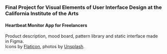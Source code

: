 ### Final Project for Visual Elements of User Interface Design at the California Institute of the Arts

#### Heartbeat Monitor App for Freelancers

Product description, mood board, pattern library and static interface made in Figma.<br/>
Icons by <a href="https://www.flaticon.com?target=_blank">Flaticon</a>, photos by <a href="https://www.unsplash.com?target=_blank">Unsplash</a>.
